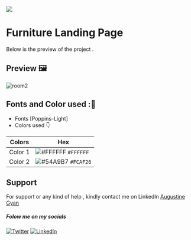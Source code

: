 <img src="https://img.shields.io/badge/Landing%20Pages-Beginner%20Friendly-blue">

# Furniture Landing Page
Below is the preview of the project .


## Preview :framed_picture:

![room2](https://user-images.githubusercontent.com/43218009/178178599-89ad293b-e37f-48b2-a84b-46364992a29c.PNG)



## Fonts and Color used ::art:
- Fonts [Poppins-Light]
- Colors used :point_down:



| Colors             | Hex                                                                |
| ----------------- | ------------------------------------------------------------------ |
|  Color 1| ![#FFFFFF](https://via.placeholder.com/10/FFFFFF/FFFFFF.png) `#FFFFFF` |
|  Color 2| ![#54A9B7](https://via.placeholder.com/10/54A9B7/54A9B7.png) `#FCAF26` |



## Support

For support or any kind of help , kindly contact me on LinkedIn [Augustine Gyan](https://www.linkedin.com/in/augustinegyan/) 

##### Folow me on my socials
<a href="https://www.twitter.com/AugustineGyan7" target="_blank"><img src="https://img.shields.io/badge/Twitter-%230077B5.svg?&style=flat-square&logo=twitter&logoColor=white" alt="Twitter"></a>
<a href="https://www.linkedin.com/in/augustinegyan/" target="_blank"><img src="https://img.shields.io/badge/LinkedIn-%230077B5.svg?&style=flat-square&logo=linkedin&logoColor=white" alt="LinkedIn"></a>

